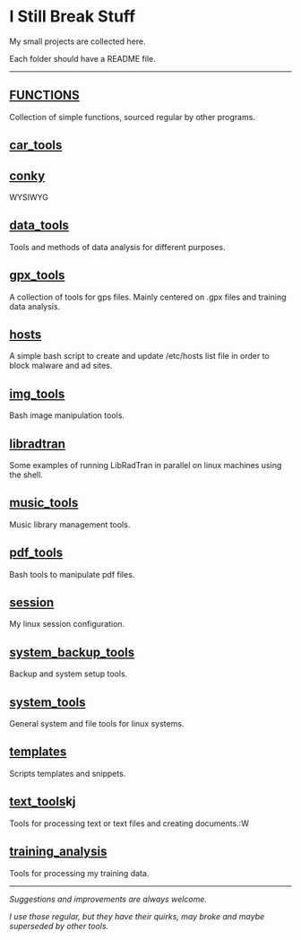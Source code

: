 
# I Still Break Stuff

My small projects are collected here.

Each folder should have a README file.

------------------------------------------------------------------------

## [FUNCTIONS](https://github.com/thanasisn/IStillBreakStuff/tree/main/FUNCTIONS)
Collection of simple functions, sourced regular by other programs.

## [car_tools](https://github.com/thanasisn/IStillBreakStuff/tree/main/car_tools)


## [conky](https://github.com/thanasisn/IStillBreakStuff/tree/main/conky)
WYSIWYG

## [data_tools](https://github.com/thanasisn/IStillBreakStuff/tree/main/data_tools)
Tools and methods of data analysis for different purposes.

## [gpx_tools](https://github.com/thanasisn/IStillBreakStuff/tree/main/gpx_tools)
A collection of tools for gps files. Mainly centered on .gpx files and training data analysis.

## [hosts](https://github.com/thanasisn/IStillBreakStuff/tree/main/hosts)
A simple bash script to create and update /etc/hosts list file in order to block malware and ad sites.

## [img_tools](https://github.com/thanasisn/IStillBreakStuff/tree/main/img_tools)
Bash image manipulation tools.

## [libradtran](https://github.com/thanasisn/IStillBreakStuff/tree/main/libradtran)
Some examples of running LibRadTran in parallel on linux machines using the shell.

## [music_tools](https://github.com/thanasisn/IStillBreakStuff/tree/main/music_tools)
Music library management tools.

## [pdf_tools](https://github.com/thanasisn/IStillBreakStuff/tree/main/pdf_tools)
Bash tools to manipulate pdf files.

## [session](https://github.com/thanasisn/IStillBreakStuff/tree/main/session)
My linux session configuration.

## [system_backup_tools](https://github.com/thanasisn/IStillBreakStuff/tree/main/system_backup_tools)
Backup and system setup tools.

## [system_tools](https://github.com/thanasisn/IStillBreakStuff/tree/main/system_tools)
General system and file tools for linux systems.

## [templates](https://github.com/thanasisn/IStillBreakStuff/tree/main/templates)
Scripts templates and snippets.

## [text_tools](https://github.com/thanasisn/IStillBreakStuff/tree/main/text_tools)kj
Tools for processing text or text files and creating documents.:W

## [training_analysis](https://github.com/thanasisn/IStillBreakStuff/tree/main/training_analysis)
Tools for processing my training data.



------------------------------------------------------------------------
*Suggestions and improvements are always welcome.*

*I use those regular, but they have their quirks, may broke and maybe superseded by other tools.*
